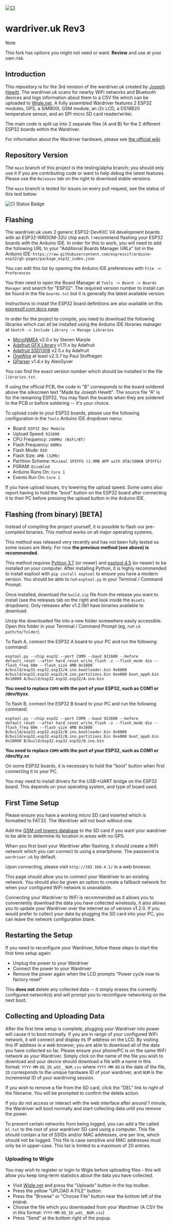 [![CI](https://github.com/lukeswitz/wardriver_rev3/actions/workflows/arduinobuild.yml/badge.svg)](https://github.com/lukeswitz/wardriver_rev3/actions/workflows/arduinobuild.yml)

# wardriver.uk Rev3

> [!NOTE]
> This fork has options you might not need or want. **Review** and use at your own risk.

## Introduction

This repository is for the 3rd revision of the wardriver.uk created by [Joseph Hewitt](https://twitter.com/jhewitt_net). The wardriver.uk scans for nearby WiFi networks and Bluetooth devices and logs information about them to a CSV file which can be uploaded to [Wigle.net](https://wigle.net). A fully assembled Wardriver features 2 ESP32 modules, GPS, a SIM800L GSM module, an i2c LCD, a DS18B20 temperature sensor, and an SPI micro SD card reader/writer.

The main code is split up into 2 separate files (A and B) for the 2 different ESP32 boards within the Wardriver.

For information about the Wardriver hardware, please see [the official wiki](https://wardriver.uk)

## Repository Version

The `main` branch of this project is the testing/alpha branch; you should only use it if you are contributing code or want to help debug the latest features. Please use the `Releases` tab on the right to download stable versions.

The `main` branch is tested for issues on every pull request, see the status of this test below:

![CI Status Badge](https://github.com/JosephHewitt/wardriver_rev3/actions/workflows/arduinobuild.yml/badge.svg)

## Flashing

The wardriver.uk uses 2 generic ESP32-DevKitC V4 development boards with an ESP32-WROOM-32U chip each. I recommend flashing your ESP32 boards with the Arduino IDE. In order for this to work, you will need to add the following URL to your "Additional Boards Manager URLs" list in the Arduino IDE:
```https://raw.githubusercontent.com/espressif/arduino-esp32/gh-pages/package_esp32_index.json```

You can edit this list by opening the Arduino IDE preferences with ```File -> Preferences```

You then need to open the Board Manager at ```Tools -> Board -> Boards Manager``` and search for "ESP32". The required version number to install can be found in the file `boards.txt` but it is generally the latest available version.

Instructions to install the ESP32 board definitions are also available on this [espressif.com docs page](https://docs.espressif.com/projects/arduino-esp32/en/latest/installing.html#installing-using-boards-manager)

In order for the project to compile, you need to download the following libraries which can all be installed using the Arduino IDE libraries manager at ```Sketch -> Include Library -> Manage Libraries```

- [MicroNMEA](https://github.com/stevemarple/MicroNMEA) v2.0.x by Steven Marple
- [Adafruit GFX Library](https://github.com/adafruit/Adafruit-GFX-Library) v1.11.x by Adafruit
- [Adafruit SSD1306](https://github.com/adafruit/Adafruit_SSD1306) v2.5.x by Adafruit
- [OneWire](https://www.pjrc.com/teensy/td_libs_OneWire.html) at least v2.3.7 by Paul Stoffregen
- [GParser](https://github.com/GyverLibs/GParser) v1.4.x by AlexGyver

You can find the exact version number which should be installed in the file `libraries.txt`.

If using the official PCB, the code in "B" corresponds to the board soldered above the silkscreen text "Made by Joseph Hewitt". The source file "A" is for the remaining ESP32. You may flash the boards when they are soldered to the PCB or before soldering -- it's your choice.

To upload code to your ESP32 boards, please use the following configuration in the `Tools` Arduino IDE dropdown menu:

- Board: `ESP32 Dev Module`
- Upload Speed: `921600`
- CPU Frequency: `240MHz (WiFi/BT)`
- Flash Frequency: `80MHz`
- Flash Mode: `DIO`
- Flash Size: `4MB (32Mb)`
- Partition Scheme: `Minimal SPIFFS (1.9MB APP with OTA/190KB SPIFFS)`
- PSRAM: `Disabled`
- Arduino Runs On: `Core 1`
- Events Run On: `Core 1`

If you have upload issues, try lowering the upload speed. Some users also report having to hold the "boot" button on the ESP32 board after connecting it to their PC before pressing the upload button in the Arduino IDE.

## Flashing (from binary) [BETA]

Instead of compiling the project yourself, it is possible to flash our pre-compiled binaries. This method works on all major operating systems.

This method was released very recently and has not been fully tested so some issues are likely. For now **the previous method (see above) is recommended**.

This method requires [Python 3.7](https://www.python.org/downloads/) (or newer) and [esptool 4.5](https://docs.espressif.com/projects/esptool/en/latest/esp32/installation.html) (or newer) to be installed on your computer. After installing Python, it is highly recommended to install esptool with `pip install esptool` to ensure you have a modern version. You should be able to run `esptool.py` in your Terminal / Command Prompt.

Once installed, download the `build.zip` file from the release you want to install (see the releases tab on the right and look inside the `Assets` dropdown). Only releases after v1.2.0b1 have binaries available to download.

Unzip the downloaded file into a new folder somewhere easily accessible. Open this folder in your Terminal / Command Prompt (eg, run `cd path/to/folder`).

To flash A, connect the ESP32 A board to your PC and run the following command:

`esptool.py --chip esp32 --port COM9 --baud 921600 --before default_reset --after hard_reset write_flash -z --flash_mode dio --flash_freq 80m --flash_size 4MB 0x1000 A/build/esp32.esp32.esp32/A.ino.bootloader.bin 0x8000 A/build/esp32.esp32.esp32/A.ino.partitions.bin 0xe000 boot_app0.bin 0x10000 A/build/esp32.esp32.esp32/A.ino.bin`

**You need to replace `COM9` with the port of your ESP32, such as COM1 or /dev/ttyxx**. 

To flash B, connect the ESP32 B board to your PC and run the following command:

`esptool.py --chip esp32 --port COM9 --baud 921600 --before default_reset --after hard_reset write_flash -z --flash_mode dio --flash_freq 80m --flash_size 4MB 0x1000 B/build/esp32.esp32.esp32/B.ino.bootloader.bin 0x8000 B/build/esp32.esp32.esp32/B.ino.partitions.bin 0xe000 boot_app0.bin 0x10000 B/build/esp32.esp32.esp32/B.ino.bin`

**You need to replace `COM9` with the port of your ESP32, such as COM1 or /dev/tty.xx**

On some ESP32 boards, it is necessary to hold the "boot" button when first connecting it to your PC.

You may need to install drivers for the USB->UART bridge on the ESP32 board. This depends on your operating system, and type of board used.

## First Time Setup

Please ensure you have a working micro SD card inserted which is formatted to FAT32. The Wardriver will not boot without one.

Add the [GSM cell towers database](https://wardriver.uk/gsm_location_3) to the SD card if you want your wardriver to be able to determine its location in areas with no GPS.

When you first boot your Wardriver after flashing, it should create a WiFi network which you can connect to using a smartphone. The password is ```wardriver.uk``` by default.

Upon connecting, please visit ```http://192.168.4.1/``` in a web browser.

This page should allow you to connect your Wardriver to an existing network. You should also be given an option to create a fallback network for when your configured WiFi network is unavailable.

Connecting your Wardriver to WiFi is recommended as it allows you to conveniently download the data you have collected wirelessly, it also allows you to update your Wardriver over the internet as of version v1.2.0. If you would prefer to collect your data by plugging the SD card into your PC, you can leave the network configuration blank.

## Restarting the Setup

If you need to reconfigure your Wardriver, follow these steps to start the first time setup again:

- Unplug the power to your Wardriver
- Connect the power to your Wardriver
- Remove the power again when the LCD prompts "Power cycle now to factory reset"

This **does not** delete any collected data -- it simply erases the currently configured network(s) and will prompt you to reconfigure networking on the next boot.

## Collecting and Uploading Data

After the first time setup is complete, plugging your Wardriver into power will cause it to boot normally. If you are in range of your configured WiFi network, it will connect and display its IP address on the LCD. By visiting this IP address in a web browser, you are able to download all of the data you have collected so far. Please ensure your phone/PC is on the same WiFi network as your Wardriver. Simply click on the name of the file you wish to download and your device should download a file with a name in this format: `YYYY-MM-DD_ID_wd3__NUM.csv` where `YYYY-MM-DD` is the date of the file, `ID` corresponds to the unique hardware ID of your wardriver, and `NUM` is the incremental ID of your wardriving session.

If you wish to remove a file from the SD card, click the "DEL" link to right of the filename. You will be prompted to confirm the delete action.

If you do not access or interact with the web interface after around 1 minute, the Wardriver will boot normally and start collecting data until you remove the power.

To prevent certain networks from being logged, you can add a file called `bl.txt` to the root of your wardriver SD card using a computer. This file should contain a list of SSIDs and/or MAC addresses, one per line, which should not be logged. This file is case sensitive and MAC addresses must only be in upper-case. This list is limited to a maximum of 20 entries.

### Uploading to Wigle

You may wish to register or login to Wigle before uploading files - this will allow you keep long-term statistics about the data you have collected.

- Visit [Wigle.net](https://wigle.net/) and press the "Uploads" button in the top toolbar.
- Press the yellow "UPLOAD A FILE" button.
- Press the "Browse" or "Choose File" button near the bottom left of the popup.
- Choose the file which you downloaded from your Wardriver (A CSV file in this format: `YYYY-MM-DD_ID_wd3__NUM.csv`)
- Press "Send" at the bottom right of the popup.
